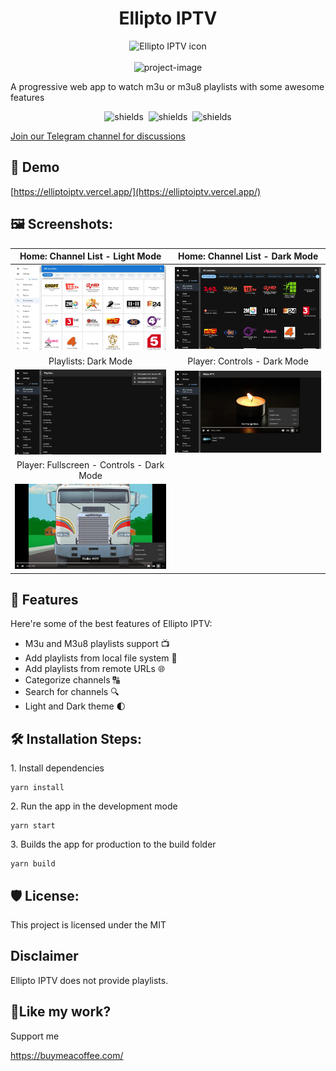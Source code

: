 <h1 align="center" id="title">Ellipto IPTV</h1>

<div align="center"><img src="https://github.com/MobinurRahaman/ellipto-iptv/blob/main/public/logo192.png" alt="Ellipto IPTV icon" /></div>
<br />

<div align="center"><img src="https://socialify.git.ci/MobinurRahaman/ellipto-iptv/image?description=1&amp;font=Inter&amp;forks=1&amp;issues=1&amp;language=1&amp;name=1&amp;owner=1&amp;pattern=Plus&amp;pulls=1&amp;stargazers=1&amp;theme=Autonguage=1&amp;name=1&amp;owner=1&amp;pattern=Plus&amp;pulls=1&amp;stargazers=1&amp;theme=Dark" alt="project-image"></div>

<p id="description">A progressive web app to watch m3u or m3u8 playlists with some awesome features</p>

<div align="center">
    <img src="https://img.shields.io/badge/React-blue" alt="shields">&nbsp;
    <img src="https://img.shields.io/badge/Material_UI-blue" alt="shields">&nbsp;
    <img src="https://img.shields.io/badge/Dexie.js-blue" alt="shields">
</div>

<a href="https://t.me/elliltoiptv">Join our Telegram channel for discussions</a>

<h2>🚀 Demo</h2>

[https://elliptoiptv.vercel.app/](https://elliptoiptv.vercel.app/)

<h2>🖼 Screenshots:</h2>

|                                 Home: Channel List - Light Mode                                 |                     Home: Channel List - Dark Mode                      |
| :---------------------------------------------------------------------------------------------: | :---------------------------------------------------------------------: |
|               ![Home: Channel List - Light Mode  ](./screenshots/home-light.jpg)                |     ![Home: Channel List - Dark Mode ](./screenshots/home-dark.jpg)     |
|                                      Playlists: Dark Mode                                       |                      Player: Controls - Dark Mode                       |
|                    ![Playlists: Dark Mode](./screenshots/playlists-dark.jpg)                    | ![Player: Controls - Dark Mode](./screenshots/player-controls-dark.jpg) |
|                            Player: Fullscreen - Controls - Dark Mode                            |                                                                         |
| ![Player: Fullscreen - Controls - Dark Mode](./screenshots/player-fullscreen-controls-dark.jpg) |                                                                         |

<h2>🧐 Features</h2>

Here're some of the best features of Ellipto IPTV:

- M3u and M3u8 playlists support 📺
- Add playlists from local file system 📂
- Add playlists from remote URLs 🌐
- Categorize channels 🔠
- Search for channels 🔍
- Light and Dark theme 🌓

<h2>🛠️ Installation Steps:</h2>

<p>1. Install dependencies</p>

```
yarn install
```

<p>2. Run the app in the development mode</p>

```
yarn start
```

<p>3. Builds the app for production to the build folder</p>

```
yarn build
```

<h2>🛡️ License:</h2>

This project is licensed under the MIT

<h2>Disclaimer</h2>

Ellipto IPTV does not provide playlists.

<h2>💖Like my work?</h2>

Support me<p>https://buymeacoffee.com/</p>
